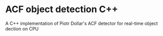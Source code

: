 # ACF object detection C++
A C++ implementation of Piotr Dollar's ACF detector for real-time object dection on CPU
